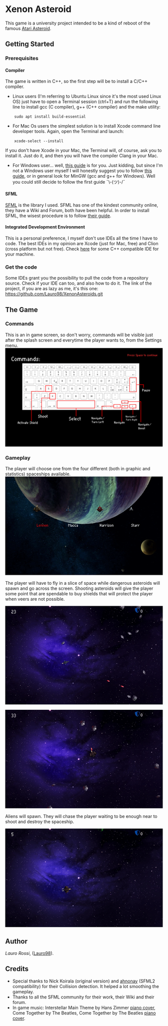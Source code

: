# Xenon Asteroid

This game is a university project intended to be a kind of reboot of the famous [Atari Asteroid](https://www.youtube.com/watch?v=BgloG8yt-jA).

## Getting Started

### Prerequisites
#### Compiler

The game is written in C++, so the first step will be to install a C/C++ compiler.

- Linux users (I'm referring to Ubuntu Linux since it's the most used Linux OS) just have to open a Terminal session (ctrl+T) and run the following line to install gcc (C compiler), g++ (C++ compiler) and the make utility:
```
    sudo apt install build-essential
```
- For Mac Os users the simplest solution is to install Xcode command line developer tools. Again, open the Terminal and launch:
```
    xcode-select --install
```
If you don't have Xcode in your Mac, the Terminal will, of course, ask you to install it. Just do it, and then you will have the compiler Clang in your Mac.

- For Windows user... well, [this guide](https://www.avoiderrors.com/completely-remove-windows-10-and-install-ubuntu/) is for you.
Just kidding, but since I'm not a Windows user myself I will honestly suggest you to follow [this guide](https://www.ics.uci.edu/~pattis/common/handouts/mingweclipse/mingw.html), or in general look for MinGW (gcc and g++ for Windows).
Well you could still decide to follow the first guide  ¯\\-(ツ)-/¯

#### SFML
[SFML](https://www.sfml-dev.org) is the library I used. SFML has one of the kindest community online, they have a Wiki and Forum, both have been helpful.
In order to install SFML, the wisest procedure is to follow [their guide](https://www.sfml-dev.org/tutorials/2.5/).

#### Integrated Development Environment
This is a personal preference, I myself don't use IDEs all the time I have to code.
The best IDEs in my opinion are Xcode (just for Mac, free) and Clion (cross platform but not free).
Check [here](https://hackr.io/blog/cpp-ide) for some C++ compatible IDE for your machine.

    
### Get the code
Some IDEs grant you the possibility to pull the code from a repository source. Check if your IDE can too, and also how to do it.
The link of the project, if you are as lazy as me, it's this one:  https://github.com/Lauro98/XenonAsteroids.git

## The Game
### Commands
This is an in game screen, so don't worry, commands will be visible just after the splash screen and everytime the player wants to, from the Settings menu.
![Commands](media/commands.png)
### Gameplay

The player will choose one from the four different (both in graphic and statistics) spaceships available.
![Select Spaceship](ReadMe_images/select_spaceship.gif)

The player will have to fly in a slice of space while dangerous asteroids will spawn and go across the screen.
Shooting asteroids will give the player some point that are spendable to buy shields that will protect the player when veers are not possible.

![Game play 1](ReadMe_images/gameplay1.gif)

![Game play 2](ReadMe_images/gameplay2.gif)

Aliens will spawn. They will chase the player waiting to be enough near to shoot and destroy the spaceship.

![Game play 3](ReadMe_images/gameplay3.gif)


## Author
*Lauro Rossi*, ([Lauro98](https://github.com/Lauro98)).

## Credits
* Special thanks to Nick Koirala (original version) and [ahnonay](https://github.com/ahnonay) (SFML2 compatibility) for their Collision detection. It helped a lot smoothing the gameplay.
* Thanks to all the SFML community for their work, their Wiki and their forum.
* In game music: Interstellar Main Theme by Hans Zimmer [piano cover](https://www.youtube.com/watch?v=4y33h81phKU), Come Together by The Beatles, Come Together by The Beatles [piano cover](https://www.youtube.com/watch?v=RkyC5QSNOK4).
